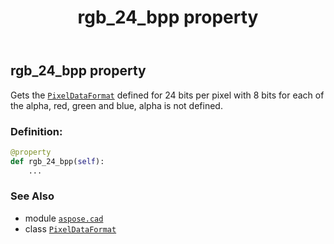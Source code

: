 ﻿---
title: rgb_24_bpp property
second_title: Aspose.CAD for Python via .NET API References
description: 
type: docs
weight: 110
url: /python-net/aspose.cad/pixeldataformat/rgb_24_bpp/
is_root: false
---

## rgb_24_bpp property


Gets the [`PixelDataFormat`](/cad/python-net/aspose.cad/pixeldataformat) defined for 24 bits per pixel with 8 bits for each of the alpha, red, green and blue, alpha is not defined.
### Definition:
```python
@property
def rgb_24_bpp(self):
    ...
```

### See Also
* module [`aspose.cad`](../../)
* class [`PixelDataFormat`](/cad/python-net/aspose.cad/pixeldataformat)
